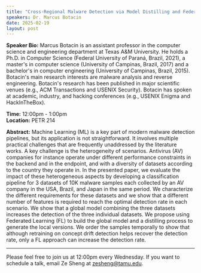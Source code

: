 ```yaml
---
title: "Cross-Regional Malware Detection via Model Distilling and Federated Learning"
speakers: Dr. Marcus Botacin
date: 2025-02-19
layout: post
---
```


**Speaker Bio:** Marcus Botacin is an assistant professor in the computer science and engineering department at Texas A&M University. He holds a Ph.D. in Computer Science (Federal University of Paraná, Brazil, 2021), a master's in computer science (University of Campinas, Brazil, 2017) and a bachelor's in computer engineering (University of Campinas, Brazil, 2015). Botacin's main research interests are malware analysis and reverse engineering. Botacin's research has been published in major scientific venues (e.g., ACM Transactions and USENIX Security). Botacin has spoken at academic, industry, and hacking conferences (e.g., USENIX Enigma and HackInTheBox).

**Time:** 12:00pm - 1:00pm  
**Location:** PETR 214

**Abstract:** Machine Learning (ML) is a key part of modern malware detection pipelines, but its application is not straightforward. It involves multiple practical challenges that are frequently unaddressed by the literature works. A key challenge is the heterogeneity of scenarios. Antivirus (AV) companies for instance operate under different performance constraints in the backend and in the endpoint, and with a diversity of datasets according to the country they operate in. In the presented paper, we evaluate the impact of these heterogeneous aspects by developing a classification pipeline for 3 datasets of 10K malware samples each collected by an AV company in the USA, Brazil, and Japan in the same period. We characterize the different requirements for these datasets and we show that a different number of features is required to reach the optimal detection rate in each scenario. We show that a global model combining the three datasets increases the detection of the three individual datasets. We propose using Federated Learning (FL) to build the global model and a distilling process to generate the local versions. We order the samples temporally to show that although retraining on concept drift detection helps recover the detection rate, only a FL approach can increase the detection rate.


---

Please feel free to join us at 12:00pm every Wednesday. If you want to schedule a talk, email Ze Sheng at zesheng@tamu.edu. 